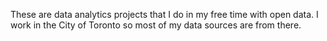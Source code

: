 These are data analytics projects that I do in my free time with open data. I work in the City of Toronto so most of my data sources are from there.
